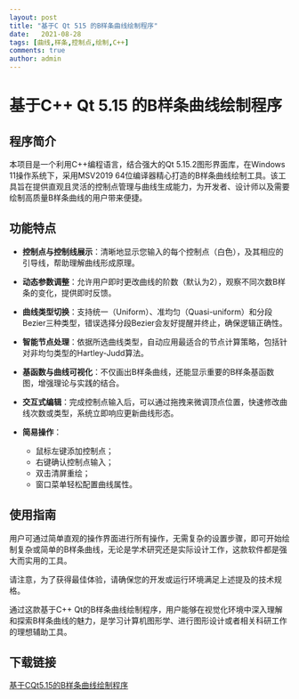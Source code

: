 ```yaml
---
layout: post
title: "基于C Qt 515 的B样条曲线绘制程序"
date:   2021-08-28
tags: [曲线,样条,控制点,绘制,C++]
comments: true
author: admin
---
```

# 基于C++ Qt 5.15 的B样条曲线绘制程序

## 程序简介

本项目是一个利用C++编程语言，结合强大的Qt 5.15.2图形界面库，在Windows 11操作系统下，采用MSV2019 64位编译器精心打造的B样条曲线绘制工具。该工具旨在提供直观且灵活的控制点管理与曲线生成能力，为开发者、设计师以及需要绘制高质量B样条曲线的用户带来便捷。

## 功能特点

- **控制点与控制线展示**：清晰地显示您输入的每个控制点（白色），及其相应的引导线，帮助理解曲线形成原理。
  
- **动态参数调整**：允许用户即时更改曲线的阶数（默认为2），观察不同次数B样条的变化，提供即时反馈。
  
- **曲线类型切换**：支持统一（Uniform）、准均匀（Quasi-uniform）和分段Bezier三种类型，错误选择分段Bezier会友好提醒并终止，确保逻辑正确性。
  
- **智能节点处理**：依据所选曲线类型，自动应用最适合的节点计算策略，包括针对非均匀类型的Hartley-Judd算法。
  
- **基函数与曲线可视化**：不仅画出B样条曲线，还能显示重要的B样条基函数图，增强理论与实践的结合。
  
- **交互式编辑**：完成控制点输入后，可以通过拖拽来微调顶点位置，快速修改曲线次数或类型，系统立即响应更新曲线形态。
  
- **简易操作**：
    - 鼠标左键添加控制点；
    - 右键确认控制点输入；
    - 双击清屏重绘；
    - 窗口菜单轻松配置曲线属性。

## 使用指南

用户可通过简单直观的操作界面进行所有操作，无需复杂的设置步骤，即可开始绘制复杂或简单的B样条曲线，无论是学术研究还是实际设计工作，这款软件都是强大而实用的工具。

请注意，为了获得最佳体验，请确保您的开发或运行环境满足上述提及的技术规格。

通过这款基于C++ Qt的B样条曲线绘制程序，用户能够在视觉化环境中深入理解和探索B样条曲线的魅力，是学习计算机图形学、进行图形设计或者相关科研工作的理想辅助工具。

## 下载链接

[基于CQt5.15的B样条曲线绘制程序](https://pan.quark.cn/s/a852666afb45)